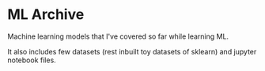 # ML Archive

Machine learning models that I've covered so far while learning ML.

It also includes few datasets (rest inbuilt toy datasets of sklearn) and jupyter notebook files.
